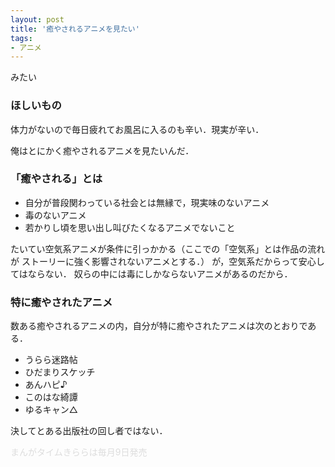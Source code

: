 ```yaml
---
layout: post
title: '癒やされるアニメを見たい'
tags:
- アニメ
---
```


みたい

### ほしいもの

体力がないので毎日疲れてお風呂に入るのも辛い．現実が辛い．

俺はとにかく癒やされるアニメを見たいんだ．

### 「癒やされる」とは

- 自分が普段関わっている社会とは無縁で，現実味のないアニメ
- 毒のないアニメ
- 若かりし頃を思い出し叫びたくなるアニメでないこと

たいてい空気系アニメが条件に引っかかる（ここでの「空気系」とは作品の流れが
ストーリーに強く影響されないアニメとする．）
が，空気系だからって安心してはならない．
奴らの中には毒にしかならないアニメがあるのだから．

### 特に癒やされたアニメ

数ある癒やされるアニメの内，自分が特に癒やされたアニメは次のとおりである．

- うらら迷路帖
- ひだまりスケッチ
- あんハピ♪
- このはな綺譚
- ゆるキャン△

決してとある出版社の回し者ではない．

<div style="color:#ddd">まんがタイムきららは毎月9日発売</div>

